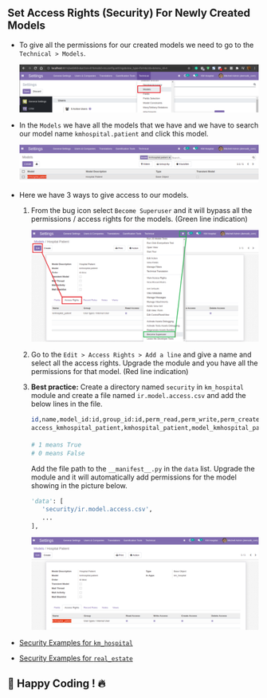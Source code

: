## Set Access Rights (Security) For Newly Created Models

- To give all the permissions for our created models we need to go to the `Technical > Models`.

  ![security1](../images/security1.png)

- In the `Models` we have all the models that we have and we have to search our model name `kmhospital.patient` and click this model.

  ![security2](../images/security2.png)

- Here we have 3 ways to give access to our models.

  1. From the bug icon select `Become Superuser` and it will bypass all the permissions / access rights for the models. (Green line indication)

     ![security3](../images/security3.png)

  2. Go to the `Edit > Access Rights > Add a line` and give a name and select all the access rights. Upgrade the module and you have all the permissions for that model. (Red line indication)

  3. **Best practice:** Create a directory named `security` in `km_hospital` module and create a file named `ir.model.access.csv` and add the below lines in the file.

     ```sh
     id,name,model_id:id,group_id:id,perm_read,perm_write,perm_create,perm_unlink
     access_kmhospital_patient,kmhospital_patient,model_kmhospital_patient,base.group_user,1,1,1,1

     # 1 means True
     # 0 means False
     ```

     Add the file path to the `__manifest__.py` in the `data` list. Upgrade the module and it will automatically add permissions for the model showing in the picture below.

     ```py
     'data': [
        'security/ir.model.access.csv',
        ...
     ],
     ```

     ![security4](../images/security4.png)

- [Security Examples for `km_hospital`](https://github.com/KamrulSh/km_hospital/blob/main/security/ir.model.access.csv)

- [Security Examples for `real_estate`](https://github.com/KamrulSh/real_estate/blob/main/security/ir.model.access.csv)

## 🚀 Happy Coding ! 🔥
